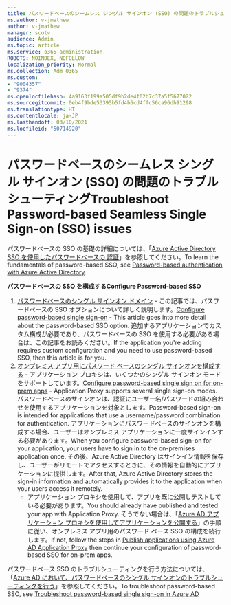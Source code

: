```yaml
---
title: パスワードベースのシームレス シングル サインオン (SSO) の問題のトラブルシューティング
ms.author: v-jmathew
author: v-jmathew
manager: scotv
audience: Admin
ms.topic: article
ms.service: o365-administration
ROBOTS: NOINDEX, NOFOLLOW
localization_priority: Normal
ms.collection: Adm_O365
ms.custom:
- "9004357"
- "9374"
ms.openlocfilehash: 4a9163f199a505df9b2de4f02b7c37a5f5677022
ms.sourcegitcommit: 0eb4f9bde53395b5fd4b5cd4ffc56ca96db91298
ms.translationtype: HT
ms.contentlocale: ja-JP
ms.lasthandoff: 03/10/2021
ms.locfileid: "50714920"
---
```

# <a name="troubleshoot-password-based-seamless-single-sign-on-sso-issues"></a><span data-ttu-id="e0759-102">パスワードベースのシームレス シングル サインオン (SSO) の問題のトラブルシューティング</span><span class="sxs-lookup"><span data-stu-id="e0759-102">Troubleshoot Password-based Seamless Single Sign-on (SSO) issues</span></span>

<span data-ttu-id="e0759-103">パスワードベースの SSO の基礎の詳細については、「[Azure Active Directory SSO を使用したパスワードベースの 認証](https://docs.microsoft.com/azure/active-directory/fundamentals/auth-password-based-sso)」を参照してください。</span><span class="sxs-lookup"><span data-stu-id="e0759-103">To learn the fundamentals of password-based SSO, see [Password-based authentication with Azure Active Directory](https://docs.microsoft.com/azure/active-directory/fundamentals/auth-password-based-sso).</span></span>

<span data-ttu-id="e0759-104">**パスワードベースの SSO を構成する**</span><span class="sxs-lookup"><span data-stu-id="e0759-104">**Configure Password-based SSO**</span></span>

1. <span data-ttu-id="e0759-105">[パスワードベースのシングル サインオン ドメイン](https://docs.microsoft.com/azure/active-directory/manage-apps/configure-password-single-sign-on-non-gallery-applications) - この記事では、パスワードベースの SSO オプションについて詳しく説明します。</span><span class="sxs-lookup"><span data-stu-id="e0759-105">[Configure password-based single sign-on](https://docs.microsoft.com/azure/active-directory/manage-apps/configure-password-single-sign-on-non-gallery-applications) - This article goes into more detail about the password-based SSO option.</span></span> <span data-ttu-id="e0759-106">追加するアプリケーションでカスタム構成が必要であり、パスワードベースの SSO を使用する必要がある場合は、この記事をお読みください。</span><span class="sxs-lookup"><span data-stu-id="e0759-106">If the application you're adding requires custom configuration and you need to use password-based SSO, then this article is for you.</span></span>
2. <span data-ttu-id="e0759-107">[オンプレミス アプリ用にパスワード ベースのシングル サインオンを構成する](https://docs.microsoft.com/azure/active-directory/manage-apps/application-proxy-configure-single-sign-on-password-vaulting) - アプリケーション プロキシは、いくつかのシングル サインオン モードをサポートしています。</span><span class="sxs-lookup"><span data-stu-id="e0759-107">[Configure password-based single sign on for on-prem apps](https://docs.microsoft.com/azure/active-directory/manage-apps/application-proxy-configure-single-sign-on-password-vaulting) - Application Proxy supports several single sign-on modes.</span></span> <span data-ttu-id="e0759-108">パスワードベースのサインオンは、認証にユーザー名/パスワードの組み合わせを使用するアプリケーションを対象とします。</span><span class="sxs-lookup"><span data-stu-id="e0759-108">Password-based sign-on is intended for applications that use a username/password combination for authentication.</span></span> <span data-ttu-id="e0759-109">アプリケーションにパスワードベースのサインオンを構成する場合、ユーザーはオンプレミス アプリケーションに一度サインインする必要があります。</span><span class="sxs-lookup"><span data-stu-id="e0759-109">When you configure password-based sign-on for your application, your users have to sign in to the on-premises application once.</span></span> <span data-ttu-id="e0759-110">その後、Azure Active Directory はサインイン情報を保存し、ユーザーがリモートでアクセスするときに、その情報を自動的にアプリケーションに提供します。</span><span class="sxs-lookup"><span data-stu-id="e0759-110">After that, Azure Active Directory stores the sign-in information and automatically provides it to the application when your users access it remotely.</span></span>
    - <span data-ttu-id="e0759-111">アプリケーション プロキシを使用して、アプリを既に公開しテストしている必要があります。</span><span class="sxs-lookup"><span data-stu-id="e0759-111">You should already have published and tested your app with Application Proxy.</span></span> <span data-ttu-id="e0759-112">そうでない場合は、「[Azure AD アプリケーション プロキシを使用してアプリケーションを公開する](https://docs.microsoft.com/azure/active-directory/manage-apps/application-proxy-add-on-premises-application)」の手順に従い、オンプレミス アプリ用のパスワード ベース SSO の構成を続行します。</span><span class="sxs-lookup"><span data-stu-id="e0759-112">If not, follow the steps in [Publish applications using Azure AD Application Proxy](https://docs.microsoft.com/azure/active-directory/manage-apps/application-proxy-add-on-premises-application) then continue your configuration of password-based SSO for on-prem apps.</span></span>

<span data-ttu-id="e0759-113">パスワードベース SSO のトラブルシューティングを行う方法については、「[Azure AD において、パスワードベースのシングル サインオンのトラブルシューティングを行う](https://docs.microsoft.com/azure/active-directory/manage-apps/troubleshoot-password-based-sso)」を参照してください。</span><span class="sxs-lookup"><span data-stu-id="e0759-113">To troubleshoot password-based SSO, see [Troubleshoot password-based single sign-on in Azure AD](https://docs.microsoft.com/azure/active-directory/manage-apps/troubleshoot-password-based-sso)</span></span>
